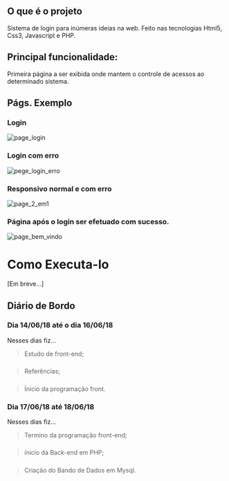 ## O que é o projeto
Sistema de login para inúmeras ideias na web. Feito nas tecnologias Html5, Css3, Javascript e PHP.

## Principal funcionalidade:
Primeira página a ser exibida onde mantem o controle de acessos ao determinado sistema.

## Págs. Exemplo

### Login

![page_login](https://user-images.githubusercontent.com/40076527/41622653-a5b8ce48-73e6-11e8-9637-ffb57a6911b6.PNG)

### Login com erro

![pege_login_erro](https://user-images.githubusercontent.com/40076527/41624364-d877e6ac-73eb-11e8-8812-0005bfdda1b8.PNG)

### Responsivo normal e com erro

![page_2_em1](https://user-images.githubusercontent.com/40076527/41625489-5deb212a-73ef-11e8-9522-5e16dc1b22a1.png)

### Página após o login ser efetuado com sucesso.

![page_bem_vindo](https://user-images.githubusercontent.com/40076527/41624556-7624a4c6-73ec-11e8-9d22-efccc4dd8dcb.PNG)

# Como Executa-lo
[Em breve...]

## Diário de Bordo

### Dia 14/06/18 até o dia 16/06/18 
Nesses dias fiz...
>Estudo de front-end;
#####
>Referências;
#####
>Ínicio da programação front.

### Dia 17/06/18 até 18/06/18
Nesses dias fiz...
>Termino da programação front-end;
#####
>ínicio da Back-end em PHP;
#####
>Criação do Bando de Dados em Mysql.